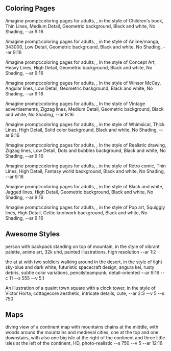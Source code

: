 
## Coloring Pages

/imagine prompt:coloring pages for adults, , in the style of Children's book, Thin Lines, Medium Detail, Geometric background, Black and white, No Shading, --ar 9:16

/imagine prompt:coloring pages for adults, , in the style of Anime/manga, 343000, Low Detail, Geometric background, Black and white, No Shading, --ar 9:16

/imagine prompt:coloring pages for adults, , In the style of Concept Art, Heavy Lines, High Detail, Geometric background, Black and white, No Shading, --ar 9:16

/imagine prompt:coloring pages for adults, , In the style of Winsor McCay, Angular lines, Low Detail, Geometric background, Black and white, No Shading, --ar 9:16

/imagine prompt:coloring pages for adults, , In the style of Vintage advertisements, Zigzag lines, Medium Detail, Geometric background, Black and white, No Shading, --ar 9:16

/imagine prompt:coloring pages for adults, , in the style of Whimsical, Thick Lines, High Detail, Solid color background, Black and white, No Shading, --ar 9:16

/imagine prompt:coloring pages for adults, , In the style of Realistic drawing, Zigzag lines, Low Detail, Dots and bubbles background, Black and white, No Shading, --ar 9:16

/imagine prompt:coloring pages for adults, , in the style of Retro comic, Thin Lines, High Detail, Fantasy world background, Black and white, No Shading, --ar 9:16

/imagine prompt:coloring pages for adults, , in the style of Black and white, Jagged lines, High Detail, Geometric background, Black and white, No Shading, --ar 9:16

/imagine prompt:coloring pages for adults, , in the style of Pop art, Squiggly lines, High Detail, Celtic knotwork background, Black and white, No Shading, --ar 9:16

## Awesome Styles

person with backpack standing on top of mountain, in the style of vibrant palette, anime art, 32k uhd, painted illustrations, high resolution --ar 1:2

the at at with two soldiers walking around in the desert, in the style of light sky-blue and dark white, futuristic spacecraft design, angura kei, rusty debris, subtle color variations, pencilsteampunk, detail-oriented --ar 9:16 --c 11 --s 555 --v 5.1

An illustration of a quaint town square with a clock tower, in the style of Victor Horta, cottagecore aesthetic, intricate details, cute, --ar 2:3  --v 5 --s 750

## Maps

diving view of a continent map with mountains chains at the middle, with woods around the mountains and medieval cities, one at the top and one downstairs, with also one big isle at the right of the continent and three little isles at the left of the continent, HD, photo-realistic --s 750 --v 5 --ar 12:16


